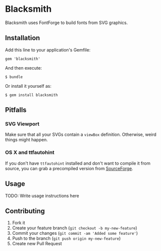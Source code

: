 # Blacksmith

Blacksmith uses FontForge to build fonts from SVG graphics.

## Installation

Add this line to your application's Gemfile:

    gem 'blacksmith'

And then execute:

    $ bundle

Or install it yourself as:

    $ gem install blacksmith
    
## Pitfalls

### SVG Viewport

Make sure that all your SVGs contain a `viewBox` definition. Otherwise, weird
things might happen.

### OS X and ttfautohint

If you don't have `ttfautohint` installed and don't want to compile it from
source, you can grab a precompiled version from
[SourceForge](http://sourceforge.net/projects/freetype/files/ttfautohint/).

## Usage

TODO: Write usage instructions here

## Contributing

1. Fork it
2. Create your feature branch (`git checkout -b my-new-feature`)
3. Commit your changes (`git commit -am 'Added some feature'`)
4. Push to the branch (`git push origin my-new-feature`)
5. Create new Pull Request
